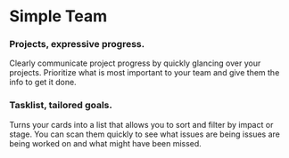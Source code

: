 # Simple Team

### Projects, expressive progress.

Clearly communicate project progress by quickly glancing over your projects. Prioritize what is most important to your team and give them the info to get it done.

### Tasklist, tailored goals.

Turns your cards into a list that allows you to sort and filter by impact or stage. You can scan them quickly to see what issues are being issues are being worked on and what might have been missed.
